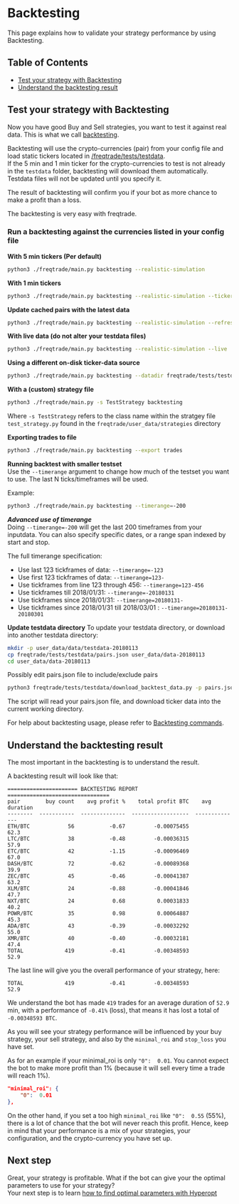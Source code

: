 # Backtesting
This page explains how to validate your strategy performance by using 
Backtesting.

## Table of Contents
- [Test your strategy with Backtesting](#test-your-strategy-with-backtesting)
- [Understand the backtesting result](#understand-the-backtesting-result)

## Test your strategy with Backtesting
Now you have good Buy and Sell strategies, you want to test it against
real data. This is what we call 
[backtesting](https://en.wikipedia.org/wiki/Backtesting).


Backtesting will use the crypto-currencies (pair) from your config file
and load static tickers located in 
[/freqtrade/tests/testdata](https://github.com/gcarq/freqtrade/tree/develop/freqtrade/tests/testdata).  
If the 5 min and 1 min ticker for the crypto-currencies to test is not 
already in the `testdata` folder, backtesting will download them 
automatically. Testdata files will not be updated until you specify it.

The result of backtesting will confirm you if your bot as more chance to
make a profit than a loss.


The backtesting is very easy with freqtrade.

### Run a backtesting against the currencies listed in your config file
**With 5 min tickers (Per default)**
```bash
python3 ./freqtrade/main.py backtesting --realistic-simulation
```

**With 1 min tickers**
```bash
python3 ./freqtrade/main.py backtesting --realistic-simulation --ticker-interval 1m
```

**Update cached pairs with the latest data**
```bash
python3 ./freqtrade/main.py backtesting --realistic-simulation --refresh-pairs-cached
```

**With live data (do not alter your testdata files)**
```bash
python3 ./freqtrade/main.py backtesting --realistic-simulation --live
```

**Using a different on-disk ticker-data source**
```bash
python3 ./freqtrade/main.py backtesting --datadir freqtrade/tests/testdata-20180101
```

**With a (custom) strategy file**
```bash
python3 ./freqtrade/main.py -s TestStrategy backtesting
```
Where `-s TestStrategy` refers to the class name within the stratgey file `test_strategy.py` found in the `freqtrade/user_data/strategies` directory

**Exporting trades to file**
```bash
python3 ./freqtrade/main.py backtesting --export trades
```

**Running backtest with smaller testset**  
Use the `--timerange` argument to change how much of the testset
you want to use. The last N ticks/timeframes will be used.

Example:
```bash
python3 ./freqtrade/main.py backtesting --timerange=-200
```

***Advanced use of timerange***  
Doing `--timerange=-200` will get the last 200 timeframes
from your inputdata. You can also specify specific dates,
or a range span indexed by start and stop.

The full timerange specification:
- Use last 123 tickframes of data: `--timerange=-123`
- Use first 123 tickframes of data: `--timerange=123-`
- Use tickframes from line 123 through 456: `--timerange=123-456`
- Use tickframes till 2018/01/31: `--timerange=-20180131`
- Use tickframes since 2018/01/31: `--timerange=20180131-`
- Use tickframes since 2018/01/31 till 2018/03/01 : `--timerange=20180131-20180301`


**Update testdata directory**
To update your testdata directory, or download into another testdata directory:
```bash
mkdir -p user_data/data/testdata-20180113
cp freqtrade/tests/testdata/pairs.json user_data/data-20180113
cd user_data/data-20180113
```

Possibly edit pairs.json file to include/exclude pairs

```bash
python3 freqtrade/tests/testdata/download_backtest_data.py -p pairs.json
```

The script will read your pairs.json file, and download ticker data
into the current working directory.


For help about backtesting usage, please refer to 
[Backtesting commands](#backtesting-commands).

## Understand the backtesting result
The most important in the backtesting is to understand the result.

A backtesting result will look like that:
```
====================== BACKTESTING REPORT ================================
pair        buy count    avg profit %    total profit BTC    avg duration
--------  -----------  --------------  ------------------  --------------
ETH/BTC            56           -0.67         -0.00075455            62.3
LTC/BTC            38           -0.48         -0.00036315            57.9
ETC/BTC            42           -1.15         -0.00096469            67.0
DASH/BTC           72           -0.62         -0.00089368            39.9
ZEC/BTC            45           -0.46         -0.00041387            63.2
XLM/BTC            24           -0.88         -0.00041846            47.7
NXT/BTC            24            0.68          0.00031833            40.2
POWR/BTC           35            0.98          0.00064887            45.3
ADA/BTC            43           -0.39         -0.00032292            55.0
XMR/BTC            40           -0.40         -0.00032181            47.4
TOTAL             419           -0.41         -0.00348593            52.9
```

The last line will give you the overall performance of your strategy,
here:
```
TOTAL             419           -0.41         -0.00348593            52.9
```

We understand the bot has made `419` trades for an average duration of
`52.9` min, with a performance of `-0.41%` (loss), that means it has 
lost a total of `-0.00348593 BTC`.
 
As you will see your strategy performance will be influenced by your buy 
strategy, your sell strategy, and also by the `minimal_roi` and 
`stop_loss` you have set. 

As for an example if your minimal_roi is only `"0":  0.01`. You cannot
expect the bot to make more profit than 1% (because it will sell every 
time a trade will reach 1%).
```json
"minimal_roi": {
    "0":  0.01
},
```

On the other hand, if you set a too high `minimal_roi` like `"0":  0.55`
(55%), there is a lot of chance that the bot will never reach this 
profit. Hence, keep in mind that your performance is a mix of your 
strategies, your configuration, and the crypto-currency you have set up.

## Next step
Great, your strategy is profitable. What if the bot can give your the
optimal parameters to use for your strategy?  
Your next step is to learn [how to find optimal parameters with Hyperopt](https://github.com/gcarq/freqtrade/blob/develop/docs/hyperopt.md)
